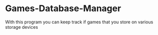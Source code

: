 # Games-Database-Manager

With this program you can keep track if games that you store on various storage devices
